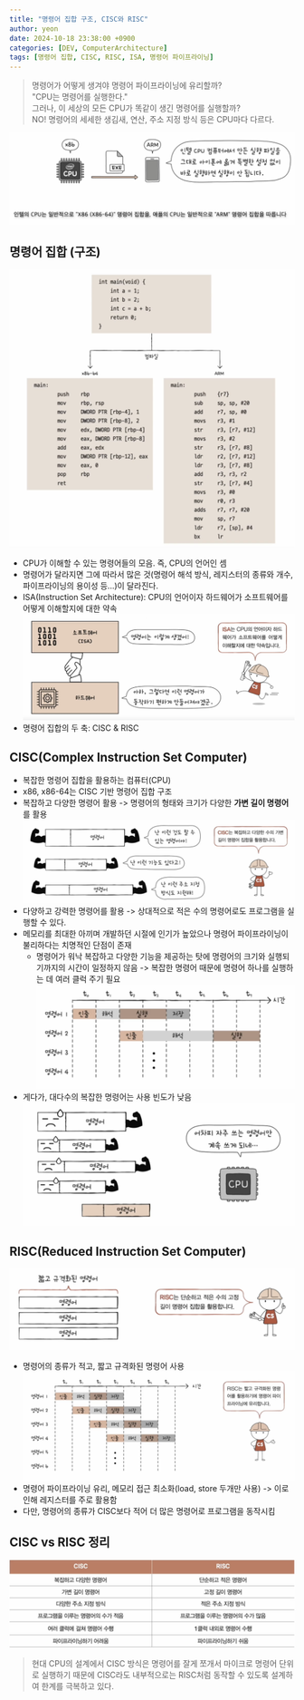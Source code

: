 ```yaml
---
title: "명령어 집합 구조, CISC와 RISC"
author: yeon
date: 2024-10-18 23:38:00 +0900
categories: [DEV, ComputerArchitecture]
tags: [명령어 집합, CISC, RISC, ISA, 명령어 파이프라이닝]
---
```


> 명령어가 어떻게 생겨야 명령어 파이프라이닝에 유리할까?   
"CPU는 명령어를 실행한다."   
그러나, 이 세상의 모든 CPU가 똑같이 생긴 명령어를 실행할까?   
NO! 명령어의 세세한 생김새, 연산, 주소 지정 방식 등은 CPU마다 다르다.

![alt text](/assets/img/ComputerArchitecture/CISC&RISC/image.png)

## 명령어 집합 (구조)

![alt text](/assets/img/ComputerArchitecture/CISC&RISC/image-1.png)

- CPU가 이해할 수 있는 명령어들의 모음. 즉, CPU의 언어인 셈
- 명령어가 달라지면 그에 따라서 많은 것(명령어 해석 방식, 레지스터의 종류와 개수, 파이프라이닝의 용이성 등...)이 달라진다.
- ISA(Instruction Set Architecture): CPU의 언어이자 하드웨어가 소프트웨어를 어떻게 이해할지에 대한 약속
![alt text](/assets/img/ComputerArchitecture/CISC&RISC/image-2.png)
- 명령어 집합의 두 축: CISC & RISC

## CISC(Complex Instruction Set Computer)

- 복잡한 명령어 집합을 활용하는 컴퓨터(CPU)
- x86, x86-64는 CISC 기반 명령어 집합 구조
- 복잡하고 다양한 명령어 활용 -> 명령어의 형태와 크기가 다양한 **가변 길이 명령어**를 활용
![alt text](/assets/img/ComputerArchitecture/CISC&RISC/image-3.png)
- 다양하고 강력한 명령어를 활용 -> 상대적으로 적은 수의 명령어로도 프로그램을 실행할 수 있다.
- 메모리를 최대한 아끼며 개발하던 시절에 인기가 높았으나 명령어 파이프라이닝이 불리하다는 치명적인 단점이 존재
    - 명령어가 워낙 복잡하고 다양한 기능을 제공하는 탓에 명령어의 크기와 실행되기까지의 시간이 일정하지 않음 -> 복잡한 명령어 때문에 명령어 하나를 실행하는 데 여러 클럭 주기 필요
    ![alt text](/assets/img/ComputerArchitecture/CISC&RISC/image-4.png)
- 게다가, 대다수의 복잡한 명령어는 사용 빈도가 낮음
![alt text](/assets/img/ComputerArchitecture/CISC&RISC/image-5.png)

## RISC(Reduced Instruction Set Computer)

![alt text](/assets/img/ComputerArchitecture/CISC&RISC/image-6.png)

- 명령어의 종류가 적고, 짧고 규격화된 명령어 사용
![alt text](/assets/img/ComputerArchitecture/CISC&RISC/image-7.png)
- 명령어 파이프라이닝 유리, 메모리 접근 최소화(load, store 두개만 사용) -> 이로인해 레지스터를 주로 활용함
- 다만, 명령어의 종류가 CISC보다 적어 더 많은 명령어로 프로그램을 동작시킴

## CISC vs RISC 정리

![alt text](/assets/img/ComputerArchitecture/CISC&RISC/image-8.png)

> 현대 CPU의 설계에서 CISC 방식은 명령어를 잘게 쪼개서 마이크로 명령어 단위로 실행하기 때문에 CISC라도 내부적으로는 RISC처럼 동작할 수 있도록 설계하여 한계를 극복하고 있다.